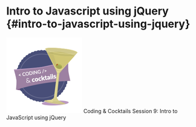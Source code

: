 # Intro to Javascript using jQuery {#intro-to-javascript-using-jquery}

![codingcocktailsbadge-200.png](images/image00.png)
Coding &amp; Cocktails Session 9: Intro to JavaScript using jQuery